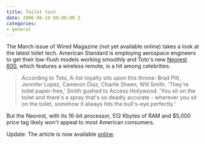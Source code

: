 ```yaml
---
title: Toilet tech
date: 2006-06-19 00:00:00 Z
categories:
- general
---
```


The March issue of Wired Magazine (not yet available online) takes a look at the latest toilet tech. American Standard is employing aerospace engineers to get their low-flush models working smoothly and Toto's new [Neorest 600](http://www.totousa.com/toto/productpage.asp?PID=692), which features a wireless remote, is a hit among celebrities.

> According to Toto, A-list royalty sits upon this throne: Brad Pitt, Jennifer Lopez, Cameron Diaz, Charlie Sheen, Will Smith. 'They're toilet paper-free,' Smith gushed to Access Hollywood. 'You sit on the toilet and there's a spray that's so deadly accurate - wherever you sit on the toilet, somehow it always hits the bull's-eye perfectly.'

But the Neorest, with its 16-bit processor, 512 Kbytes of RAM and $5,000 price tag likely won't appeal to most American consumers.

Update: The article is now available [online](http://www.wired.com/wired/archive/13.03/toilet.html).
